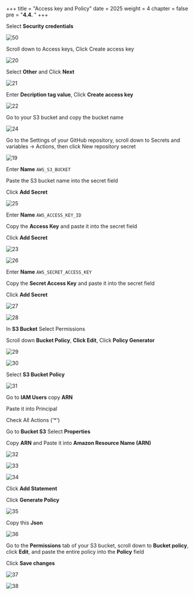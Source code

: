 +++
title = "Access key and Policy"
date = 2025
weight = 4
chapter = false
pre = "<b>4.4. </b>"
+++

Select **Security credentials**

![50](../../images/2/50.png)

Scroll down to Access keys, Click Create access key

![20](../../images/2/20.png)

Select **Other** and Click **Next**

![21](../../images/2/21.png)

Enter **Decription tag value**, Click **Create access key**

![22](../../images/2/22.png)

Go to your S3 bucket and copy the bucket name

![24](../../images/2/24.png)

Go to the Settings of your GitHub repository, scroll down to Secrets and variables → Actions, then click New repository secret

![19](../../images/2/19.png)

Enter **Name** `AWS_S3_BUCKET`

Paste the S3 bucket name into the secret field

Click **Add Secret**

![25](../../images/2/25.png)

Enter **Name** `AWS_ACCESS_KEY_ID`

Copy the **Access Key** and paste it into the secret field

Click **Add Secret**

![23](../../images/2/23.png)

![26](../../images/2/26.png)

Enter **Name** `AWS_SECRET_ACCESS_KEY`

Copy the **Secret Access Key** and paste it into the secret field

Click **Add Secret**

![27](../../images/2/27.png)

![28](../../images/2/28.png)

In **S3 Bucket** Select Permissions

Scroll down **Bucket Policy**, **Click Edit**, Click **Policy Generator**

![29](../../images/2/29.png)

![30](../../images/2/30.png)

Select **S3 Bucket Policy**

![31](../../images/2/31.png)

Go to **IAM Users** copy **ARN**

Paste it into Principal

Check All Actions ('*')

Go to **Bucket S3** Select **Properties**

Copy **ARN** and Paste it into **Amazon Resource Name (ARN)**

![32](../../images/2/32.png)

![33](../../images/2/33.png)

![34](../../images/2/34.png)

Click **Add Statement**

Click **Generate Policy**

![35](../../images/2/35.png)

Copy this **Json**

![36](../../images/2/36.png)

Go to the **Permissions** tab of your S3 bucket, scroll down to **Bucket policy**, click **Edit**, and paste the entire policy into the **Policy** field

Click **Save changes**

![37](../../images/2/37.png)

![38](../../images/2/38.png)












